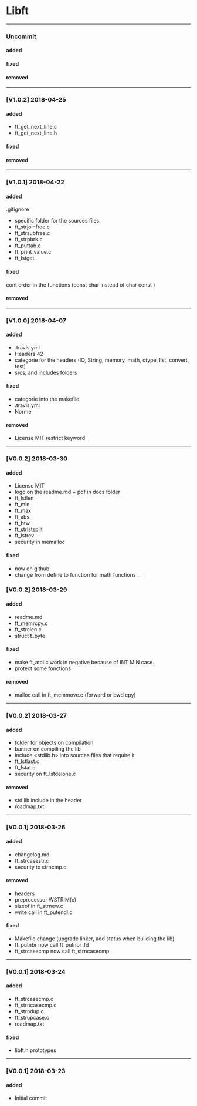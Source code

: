 # Libft
___
### Uncommit
#### added
#### fixed
#### removed
___
### [V1.0.2] 2018-04-25
#### added
* ft\_get_next_line.c
* ft\_get_next_line.h

#### fixed
#### removed
___
### [V1.0.1] 2018-04-22
#### added
.gitignore
* specific folder for the sources files.
* ft\_strjoinfree.c
* ft\_strsubfree.c
* ft\_strpbrk.c
* ft\_puttab.c
* ft\_print_value.c
* ft\_lstget.

#### fixed
cont order in the functions (const char instead of char const )
#### removed

___
### [V1.0.0] 2018-04-07
#### added
* .travis.yml
* Headers 42
* categorie for the headers (IO, String, memory, math, ctype, list, convert, test)
* srcs, and includes folders
#### fixed
* categorie into the makefile
* .travis.yml
* Norme
#### removed
* License MIT
restrict keyword
___
### [V0.0.2] 2018-03-30
#### added
* License MIT
* logo on the readme.md + pdf in docs folder
* ft\_lstlen
* ft\_min
* ft\_max
* ft\_abs
* ft\_btw
* ft\_strlstsplit
* ft\_lstrev
* security in memalloc
#### fixed
* now on github
* change from define to function for math functions
__
### [V0.0.2] 2018-03-29
#### added
* readme.md
* ft_memrcpy.c
* ft_strclen.c
* struct t_byte
#### fixed
* make ft_atoi.c work in negative because of INT MIN case. 
* protect some fonctions
#### removed
* malloc call in ft_memmove.c (forward or bwd cpy)
---
### [V0.0.2] 2018-03-27
#### added
* folder for objects on compilation
* banner on compiling the lib
* include <stdlib.h> into sources files that require it
* ft_lstlast.c
* ft_lstat.c
* security on ft_lstdelone.c
#### removed
* std lib include in the header
* roadmap.txt
___
### [V0.0.1] 2018-03-26
#### added
* changelog.md
* ft_strcasestr.c
* security to strncmp.c
#### removed
* headers
* preprocessor WSTRIM(c)
* sizeof in ft_strnew.c
* write call in ft_putendl.c
#### fixed
* Makefile change (upgrade linker, add status when building the lib)
* ft_putnbr now call ft_putnbr\_fd
* ft_strcasecmp now call ft_strncasecmp
___
### [V0.0.1] 2018-03-24
#### added
* ft_strcasecmp.c
* ft_strncasecmp.c
* ft_strndup.c
* ft_strupcase.c
* roadmap.txt
#### fixed
* libft.h prototypes
___
### [V0.0.1] 2018-03-23
#### added
* Initial commit
